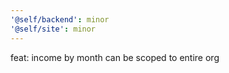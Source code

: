 ```yaml
---
'@self/backend': minor
'@self/site': minor
---
```


feat: income by month can be scoped to entire org
